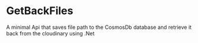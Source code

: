 # GetBackFiles
A minimal Api that saves file path to the CosmosDb database and retrieve it back from the cloudinary using .Net
